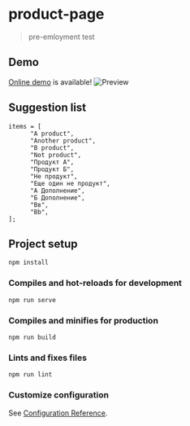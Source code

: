 # product-page

> pre-emloyment test

## Demo
[Online demo](https://goofy-banach-a8c7af.netlify.app/) is available!
![Preview](https://i.imgur.com/eZPvG0s.png)

## Suggestion list
```
items = [
      "A product",
      "Another product",
      "B product",
      "Not product",
      "Продукт А",
      "Продукт Б",
      "Не продукт",
      "Еще один не продукт",
      "А Дополнение",
      "Б Дополнение",
      "Вв",
      "Bb",
];
```
## Project setup
```
npm install
```

### Compiles and hot-reloads for development
```
npm run serve
```

### Compiles and minifies for production
```
npm run build
```

### Lints and fixes files
```
npm run lint
```

### Customize configuration
See [Configuration Reference](https://cli.vuejs.org/config/).
